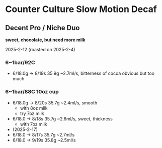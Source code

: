 # Counter Culture Slow Motion Decaf

## Decent Pro / Niche Duo

**sweet, chocolate, but need more milk**

2025-2-12 (roasted on 2025-2-4)

### 6~1bar/92C

- 6/18.0g -> 8/19s 35.9g \~2.7ml/s, bitterness of cocoa obvious but too much

### 6~1bar/88C 10oz cup

- 6/18.0g -> 8/20s 35.7g \~2.4ml/s, smooth
  - with 8oz milk
  - try 7oz milk
- 6/18.0 -> 8/18s 35.7g \~2.6ml/s, sweet, thickness
  - with 7oz milk
- (2025-2-17)
- 6/18.0 -> 8/17s 35.7g \~2.7ml/s
- 6/18.0 -> 9/19s 35.8g \~2.5ml/s
